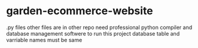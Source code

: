 # garden-ecommerce-website
.py files
other files are in other repo
need professional python compiler and database management softwere to run this project
database table and varriable names must be same
